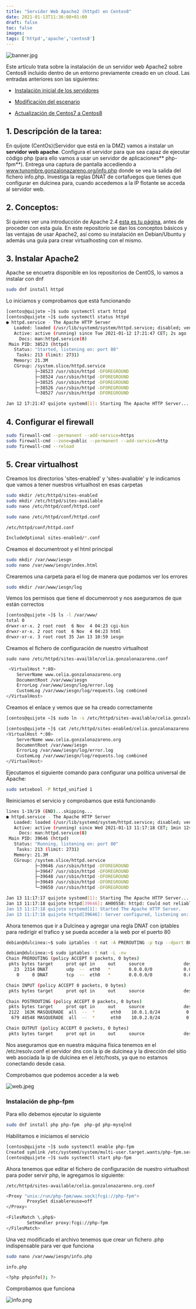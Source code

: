 ```yaml
---
title: "Servidor Web Apache2 (httpd) en Centos8"
date: 2021-01-13T11:36:08+01:00
draft: false
toc: false
images:
tags: ['httpd','apache','centos8']
---
```


![banner.jpg](/images/dns/banner.jpg)

Este artículo trata sobre la instalación de un servidor web Apache2 sobre Centos8 incluido dentro de un entorno previamente creado en un cloud. Las entradas anteriores son las siguientes:

* [Instalación inicial de los servidores](https://unbitdeinformacioncadadia.netlify.app/posts/2020/11/instalaci%C3%B3n-y-configuraci%C3%B3n-inicial-de-los-servidores/)

* [Modificación del escenario](https://unbitdeinformacioncadadia.netlify.app/posts/2020/12/red-dmz.-modificacion-del-escenario./)

* [Actualización de Centos7 a Centos8](https://unbitdeinformacioncadadia.netlify.app/posts/2020/11/actualizacion-de-centos7-a-centos8/)

## 1. Descripción de la tarea:

En quijote (CentOs)(Servidor que está en la DMZ) vamos a instalar un **servidor web apache**. Configura el servidor para que sea capaz de ejecutar código php (para ello vamos a usar un servidor de aplicaciones** php-fpm**). Entrega una captura de pantalla accediendo a www.tunombre.gonzalonazareno.org/info.php donde se vea la salida del fichero info.php. Investiga la reglas DNAT de cortafuegos que tienes que configurar en dulcinea para, cuando accedemos a la IP flotante se acceda al servidor web.

## 2. Conceptos:

Si quieres ver una introducción de Apache 2.4 [esta es tu página](https://github.com/CeliaGMqrz/virtualhosting_apache/blob/main/introduccion_apache.md), antes de proceder con esta guía. En este repositorio se dan los conceptos básicos y las ventajas de usar Apache2, así como su instalación en Debian/Ubuntu y además una guía para crear virtualhosting con el mismo.

## 3. Instalar Apache2

Apache se encuetra disponible en los repositorios de CentOS, lo vamos a instalar con dnf

```sh
sudo dnf install httpd
```

Lo iniciamos y comprobamos que está funcionando

```sh
[centos@quijote ~]$ sudo systemctl start httpd
[centos@quijote ~]$ sudo systemctl status httpd
● httpd.service - The Apache HTTP Server
   Loaded: loaded (/usr/lib/systemd/system/httpd.service; disabled; vendor preset: disabled)
   Active: active (running) since Tue 2021-01-12 17:21:47 CET; 2s ago
     Docs: man:httpd.service(8)
 Main PID: 38523 (httpd)
   Status: "Started, listening on: port 80"
    Tasks: 213 (limit: 2731)
   Memory: 21.3M
   CGroup: /system.slice/httpd.service
           ├─38523 /usr/sbin/httpd -DFOREGROUND
           ├─38524 /usr/sbin/httpd -DFOREGROUND
           ├─38525 /usr/sbin/httpd -DFOREGROUND
           ├─38526 /usr/sbin/httpd -DFOREGROUND
           └─38527 /usr/sbin/httpd -DFOREGROUND

Jan 12 17:21:47 quijote systemd[1]: Starting The Apache HTTP Server...
```

## 4. Configurar el firewall

```sh
sudo firewall-cmd --permanent --add-service=https
sudo firewall-cmd --zone=public --permanent --add-service=http
sudo firewall-cmd --reload
```

## 5. Crear virtualhost

Creamos los directorios 'sites-enabled' y 'sites-avaliable' y le indicamos que vamos a tener nuestros virtualhost en esas carpetas

```sh
sudo mkdir /etc/httpd/sites-enabled
sudo mkdir /etc/httpd/sites-available
sudo nano /etc/httpd/conf/httpd.conf 
```

```sh
sudo nano /etc/httpd/conf/httpd.conf 
```

`/etc/httpd/conf/httpd.conf `

```sh
IncludeOptional sites-enabled/*.conf
```

Creamos el documentroot y el html principal

```sh
sudo mkdir /var/www/iesgn
sudo nano /var/www/iesgn/index.html
```

Crearemos una carpeta para el log de manera que podamos ver los errores

```sh
sudo mkdir /var/www/iesgn/log
```

Vemos los permisos que tiene el documenroot y nos aseguramos de que están correctos

```sh
[centos@quijote ~]$ ls -l /var/www/
total 0
drwxr-xr-x. 2 root root  6 Nov  4 04:23 cgi-bin
drwxr-xr-x. 2 root root  6 Nov  4 04:23 html
drwxr-xr-x. 3 root root 35 Jan 13 10:59 iesgn
```

Creamos el fichero de configuración de nuestro virtualhost

`sudo nano /etc/httpd/sites-availble/celia.gonzalonazareno.conf`

```sh
 <VirtualHost *:80>
    ServerName www.celia.gonzalonazareno.org
    DocumentRoot /var/www/iesgn     
    ErrorLog /var/www/iesgn/log/error.log
    CustomLog /var/www/iesgn/log/requests.log combined
</VirtualHost>

```

Creamos el enlace y vemos que se ha creado correctamente

```sh
[centos@quijote ~]$ sudo ln -s /etc/httpd/sites-available/celia.gonzalonazareno.org.conf /etc/httpd/sites-enabled/

[centos@quijote ~]$ cat /etc/httpd/sites-enabled/celia.gonzalonazareno.org.conf 
<VirtualHost *:80>
    ServerName www.celia.gonzalonazareno.org
    DocumentRoot /var/www/iesgn
    ErrorLog /var/www/iesgn/log/error.log
    CustomLog /var/www/iesgn/log/requests.log combined
</VirtualHost>

```

Ejecutamos el siguiente comando para configurar una política universal de Apache:

```sh
sudo setsebool -P httpd_unified 1
```

Reiniciamos el servicio y comprobamos que está funcionando

```sh
lines 1-19/19 (END)...skipping...
● httpd.service - The Apache HTTP Server
   Loaded: loaded (/usr/lib/systemd/system/httpd.service; disabled; vendor preset: disabled)
   Active: active (running) since Wed 2021-01-13 11:17:18 CET; 1min 12s ago
     Docs: man:httpd.service(8)
 Main PID: 39646 (httpd)
   Status: "Running, listening on: port 80"
    Tasks: 213 (limit: 2731)
   Memory: 21.3M
   CGroup: /system.slice/httpd.service
           ├─39646 /usr/sbin/httpd -DFOREGROUND
           ├─39647 /usr/sbin/httpd -DFOREGROUND
           ├─39648 /usr/sbin/httpd -DFOREGROUND
           ├─39649 /usr/sbin/httpd -DFOREGROUND
           └─39650 /usr/sbin/httpd -DFOREGROUND

Jan 13 11:17:17 quijote systemd[1]: Starting The Apache HTTP Server...
Jan 13 11:17:18 quijote httpd[39646]: AH00558: httpd: Could not reliably determine the server's fully qu>
Jan 13 11:17:18 quijote systemd[1]: Started The Apache HTTP Server.
Jan 13 11:17:18 quijote httpd[39646]: Server configured, listening on: port 80

```

Ahora tenemos que ir a Dulcinea y agregar una regla DNAT con iptables para redirigir el trafico y se pueda acceder a la web por el puerto 80

```sh
debian@dulcinea:~$ sudo iptables -t nat -A PREROUTING -p tcp --dport 80 -i eth0 -j DNAT --to 10.0.2.4:80

debian@dulcinea:~$ sudo iptables -t nat -L -nv
Chain PREROUTING (policy ACCEPT 0 packets, 0 bytes)
 pkts bytes target     prot opt in     out     source               destination         
   23  2314 DNAT       udp  --  eth0   *       0.0.0.0/0            0.0.0.0/0            udp dpt:53 to:10.0.1.2:53
    0     0 DNAT       tcp  --  eth0   *       0.0.0.0/0            0.0.0.0/0            tcp dpt:80 to:10.0.2.4:80

Chain INPUT (policy ACCEPT 0 packets, 0 bytes)
 pkts bytes target     prot opt in     out     source               destination         

Chain POSTROUTING (policy ACCEPT 0 packets, 0 bytes)
 pkts bytes target     prot opt in     out     source               destination         
 2122  163K MASQUERADE  all  --  *      eth0    10.0.1.0/24          0.0.0.0/0           
  679 48548 MASQUERADE  all  --  *      eth0    10.0.2.0/24          0.0.0.0/0           

Chain OUTPUT (policy ACCEPT 0 packets, 0 bytes)
 pkts bytes target     prot opt in     out     source               destination  
```

Nos aseguramos que en nuestra máquina física tenemos en el /etc/resolv.conf el servidor dns con la ip de dulcinea y la dirección del sitio web asociada la ip de dulcinea en el /etc/hosts, ya que no estamos conectando desde casa.


Comprobamos que podemos acceder a la web

![web.jpeg](/images/dns/web.jpeg)

### Instalación de php-fpm

Para ello debemos ejecutar lo siguiente

```sh
sudo dnf install php php-fpm  php-gd php-mysqlnd
```

Habilitamos e iniciamos el servicio

```sh
[centos@quijote ~]$ sudo systemctl enable php-fpm
Created symlink /etc/systemd/system/multi-user.target.wants/php-fpm.service → /usr/lib/systemd/system/php-fpm.service.
[centos@quijote ~]$ sudo systemctl start php-fpm
```

Ahora tenemos que editar el fichero de configuración de nuestro virtualhost para poder servir php, le agregamos lo siguiente:

`/etc/httpd/sites-available/celia.gonzalonazareno.org.conf`

```sh
<Proxy "unix:/run/php-fpm/www.sock|fcgi://php-fpm">
        ProxySet disablereuse=off
</Proxy>

<FilesMatch \.php$>
        SetHandler proxy:fcgi://php-fpm
</FilesMatch>
```

Una vez modificado el archivo tenemos que crear un fichero .php indispensable para ver que funciona

```sh
sudo nano /var/www/iesgn/info.php
```

`info.php`

```sh
<?php phpinfo(); ?>
```

Comprobamos que funciona

![info.png](/images/dns/info.png)